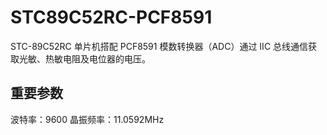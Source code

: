 # STC89C52RC-PCF8591

STC-89C52RC 单片机搭配 PCF8591 模数转换器（ADC）通过 IIC 总线通信获取光敏、热敏电阻及电位器的电压。

## 重要参数

波特率：9600
晶振频率：11.0592MHz
